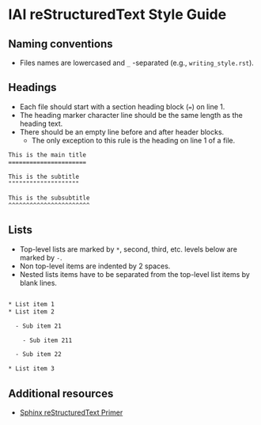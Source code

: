 # IAI reStructuredText Style Guide

## Naming conventions

  * Files names are lowercased and `_` -separated (e.g., `writing_style.rst`).

## Headings

  * Each file should start with a section heading block (`=`) on line 1.
  * The heading marker character line should be the same length as the heading text.
  * There should be an empty line before and after header blocks.
    * The only exception to this rule is the heading on line 1 of a file.

```rst
This is the main title
======================

This is the subtitle
""""""""""""""""""""

This is the subsubtitle
^^^^^^^^^^^^^^^^^^^^^^^

```

## Lists

  * Top-level lists are marked by `*`, second, third, etc. levels below are marked by `-`.
  * Non top-level items are indented by 2 spaces.
  * Nested lists items have to be separated from the top-level list items by blank lines.

```rst

* List item 1
* List item 2

  - Sub item 21

    - Sub item 211

  - Sub item 22

* List item 3

```

## Additional resources

  * [Sphinx reStructuredText Primer](https://www.sphinx-doc.org/en/master/usage/restructuredtext/basics.html)
